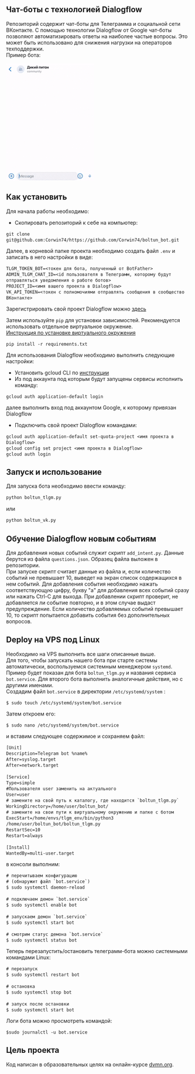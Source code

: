 ## Чат-боты с технологией Dialogflow

Репозиторий содержит чат-боты для Телеграмма и социальной сети ВКонтакте. С помощью технологии Dialogflow от Google чат-боты позволяют автоматизировать ответы на наиболее частые вопросы. Это может быть использовано для снижения нагрузки на операторов техподдержки.  
Пример бота:

![alt tag](https://github.com/Corwin74/boltun_bot/blob/0d1e3c65fb870b1f2f85fd0ec71896ecbad29b8f/bot.gif)

## Как установить
Для начала работы необходимо:
- Скопировать репозиторий к себе на компьютер:
```
git clone git@github.com:Corwin74/https://github.com/Corwin74/boltun_bot.git
```
Далее, в корневой папке проекта необходимо создать файл `.env` и записать в него настройки в виде:
```
TLGM_TOKEN_BOT=<токен для бота, полученный от BotFather>
ADMIN_TLGM_CHAT_ID=<id пользователя в Телеграмм, которому будут отправляться уведомления о работе ботов>
PROJECT_ID=<имя вашего проекта в Dialogflow>
VK_API_TOKEN=<токен с полномочиями отправлять сообщения в сообщество ВКонтакте>
```
Зарегистрировать свой проект Dialogflow можно [здесь](https://dialogflow.cloud.google.com)

Затем используйте `pip` для установки зависимостей. Рекомендуется использовать отдельное виртуальное окружение.  
[Инструкция по установке виртуального окружения](https://dvmn.org/encyclopedia/pip/pip_virtualenv/)

```
pip install -r requirements.txt
```
Для использования Dialogflow необходимо выполнить следующие настройки:
 - Установить gcloud CLI по [инструкции](https://cloud.google.com/sdk/docs/install)
 - Из под аккаунта под которым будут запущены сервисы исполнить команду:
```
gcloud auth application-default login
```
далее выполнить вход под аккаунтом Google, к которому привязан Dialogflow
- Подключить свой проект Dialogflow командами:
```
gcloud auth application-default set-quota-project <имя проекта в Dialogflow>
gcloud config set project <имя проекта в Dialogflow>
gcloud auth login
```

## Запуск и использование
Для запуска бота необходимо ввести команду:
```sh
python boltun_tlgm.py
```
или
```sh
python boltun_vk.py
```
## Обучение Dialogflow новым событиям
Для добавления новых событий служит скрипт `add_intent.py`. Данные берутся из файла `questions.json`. Образец файла выложен в репозитории.  
При запуске скрипт считает данные из файла и, если количество событий не превышает 10, выведет на экран список содержащихся в нем событий. Для добавления события необходимо нажать соответствующую цифру, букву "а" для добавления всех событий сразу или нажать Ctrl-C для выхода. При добавлении скрипт проверит, не добавляется ли событие повторно, и в этом случае выдаст предупреждение. Если количество добавляемых событий превышает 10, то скрипт попытается добавить события без дополнительных вопросов.

## Deploy на VPS под Linux
Необходимо на VPS выполнить все шаги описанные выше.  
Для того, чтобы запускать нашего бота при старте системы автоматически, воспользуемся системным менеджером `systemd`.
Пример будет показан для бота `boltun_tlgm.py` и названия сервиса `bot.service`. Для второго бота выполнить аналогичные действия, но с другими именами.  
Создадим файл `bot.service` в директории `/etc/systemd/system` :
```
$ sudo touch /etc/systemd/system/bot.service
```
Затем откроем его:
```
$ sudo nano /etc/systemd/system/bot.service
```
и вставим следующее содержимое и сохраняем файл:
```
[Unit]
Description=Telegram bot %name%
After=syslog.target
After=network.target

[Service]
Type=simple
#Пользователя user заменить на актуального
User=user
# замените на свой путь к каталогу, где находится `boltun_tlgm.py`
WorkingDirectory=/home/user/boltun_bot/
# замените на свои пути к виртуальному окружению и папке с ботом
ExecStart=/home/envs/tlgm_env/bin/python3 /home/user/boltun_bot/boltun_tlgm.py
RestartSec=10
Restart=always

[Install]
WantedBy=multi-user.target
```
в консоли выполним:
```
# перечитываем конфигурацию 
# (обнаружит файл `bot.service`)
$ sudo systemctl daemon-reload

# подключаем демон `bot.service`
$ sudo systemctl enable bot

# запускаем демон `bot.service`
$ sudo systemctl start bot

# смотрим статус демона `bot.service`
$ sudo systemctl status bot
```
Теперь перезапустить/остановить телеграмм-бота можно системными командами Linux:
```
# перезапуск
$ sudo systemctl restart bot

# остановка
$ sudo systemctl stop bot

# запуск после остановки
$ sudo systemctl start bot
```
Логи бота можно просмотреть командой:
```
$sudo journalctl -u bot.service
```
## Цель проекта
Код написан в образовательных целях на онлайн-курсе [dvmn.org](https://dvmn.org/).

